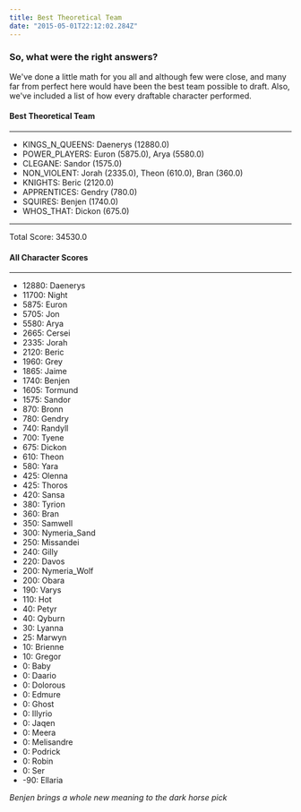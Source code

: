```yaml
---
title: Best Theoretical Team
date: "2015-05-01T22:12:02.284Z"
---
```


### So, what were the right answers?

We've done a little math for you all and although few were close, and many far from perfect here would have been the best team possible to draft. Also, we've included a list of how every draftable character performed.

#### Best Theoretical Team
____
* KINGS_N_QUEENS:  Daenerys (12880.0)
* POWER_PLAYERS:  Euron (5875.0), Arya (5580.0)
* CLEGANE:  Sandor (1575.0)
* NON_VIOLENT:  Jorah (2335.0), Theon (610.0), Bran (360.0)
* KNIGHTS:  Beric (2120.0)
* APPRENTICES:  Gendry (780.0)
* SQUIRES:  Benjen (1740.0)
* WHOS_THAT:  Dickon (675.0)
___
Total Score: 34530.0


#### All Character Scores
____
* 12880:	Daenerys
* 11700:	Night
* 5875:	Euron
* 5705:	Jon
* 5580:	Arya
* 2665:	Cersei
* 2335:	Jorah
* 2120:	Beric
* 1960:	Grey
* 1865:	Jaime
* 1740:	Benjen
* 1605:	Tormund
* 1575:	Sandor
* 870:	Bronn
* 780:	Gendry
* 740:	Randyll
* 700:	Tyene
* 675:	Dickon
* 610:	Theon
* 580:	Yara
* 425:	Olenna
* 425:	Thoros
* 420:	Sansa
* 380:	Tyrion
* 360:	Bran
* 350:	Samwell
* 300:	Nymeria_Sand
* 250:	Missandei
* 240:	Gilly
* 220:	Davos
* 200:	Nymeria_Wolf
* 200:	Obara
* 190:	Varys
* 110:	Hot
* 40:	Petyr
* 40:	Qyburn
* 30:	Lyanna
* 25:	Marwyn
* 10:	Brienne
* 10:	Gregor
* 0:	Baby
* 0:	Daario
* 0:	Dolorous
* 0:	Edmure
* 0:	Ghost
* 0:	Illyrio
* 0:	Jaqen
* 0:	Meera
* 0:	Melisandre
* 0:	Podrick
* 0:	Robin
* 0:	Ser
* -90:	Ellaria


*Benjen brings a whole new meaning to the dark horse pick*






